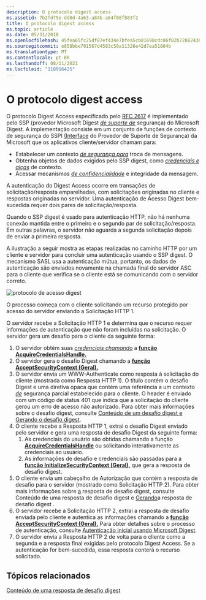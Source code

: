 ```yaml
---
description: O protocolo digest access
ms.assetid: 7b2fd75e-dd0d-4a63-a84b-a64f08f883f2
title: O protocolo digest access
ms.topic: article
ms.date: 05/31/2018
ms.openlocfilehash: 45fea65fc25df87ef434e7bfea5cb81690cdc06f82b72882438fe4475a1895b2
ms.sourcegitcommit: e858bbe701567d4583c50a11326e42d7ea51804b
ms.translationtype: MT
ms.contentlocale: pt-BR
ms.lasthandoff: 08/11/2021
ms.locfileid: "118916425"
---
```

# <a name="the-digest-access-protocol"></a>O protocolo digest access

O protocolo Digest Access especificado pelo [RFC 2617](https://www.ietf.org/rfc/rfc2617.txt) é implementado pelo SSP (provedor Microsoft Digest [*de suporte de*](../secgloss/s-gly.md) segurança) do Microsoft Digest. A implementação consiste em um conjunto de funções de contexto de segurança do SSPI [(Interface](sspi.md) do Provedor de Suporte de Segurança) da Microsoft que os aplicativos cliente/servidor chamam para:

-   Estabelecer um contexto [*de segurança para*](../secgloss/s-gly.md) troca de mensagens.
-   Obtenha objetos de dados exigidos pelo SSP digest, como [*credenciais e alças*](../secgloss/c-gly.md) de contexto.
-   Acessar mecanismos [*de confidencialidade*](../secgloss/i-gly.md) e integridade da mensagem.

A autenticação do Digest Access ocorre em transações de solicitação/resposta emparelhadas, com solicitações originadas no cliente e respostas originadas no servidor. Uma autenticação de Acesso Digest bem-sucedida requer dois pares de solicitação/resposta.

Quando o SSP digest é usado para autenticação HTTP, não há nenhuma conexão mantida entre o primeiro e o segundo par de solicitação/resposta. Em outras palavras, o servidor não aguarda a segunda solicitação depois de enviar a primeira resposta.

A ilustração a seguir mostra as etapas realizadas no caminho HTTP por um cliente e servidor para concluir uma autenticação usando o SSP digest. O mecanismo SASL usa a autenticação mútua, portanto, os dados de autenticação são enviados novamente na chamada final do servidor ASC para o cliente que verifica se o cliente está se comunicando com o servidor correto.

![protocolo de acesso digest](images/digest1.png)

O processo começa com o cliente solicitando um recurso protegido por acesso do servidor enviando a Solicitação HTTP 1.

O servidor recebe a Solicitação HTTP 1 e determina que o recurso requer informações de autenticação que não foram incluídas na solicitação. O servidor gera um desafio para o cliente da seguinte forma:

1.  O servidor obtém suas [*credenciais chamando*](../secgloss/c-gly.md) a [**função AcquireCredentialsHandle.**](/windows/win32/api/sspi/nf-sspi-acquirecredentialshandlea)
2.  O servidor gera o desafio Digest chamando a [**função AcceptSecurityContext (Geral).**](/windows/win32/api/sspi/nf-sspi-acceptsecuritycontext)
3.  O servidor envia um WWW-Authenticate como resposta à solicitação do cliente (mostrada como Resposta HTTP 1). O título contém o desafio Digest e uma diretiva opaca que contém uma referência a um contexto [*de*](../secgloss/s-gly.md) segurança parcial estabelecido para o cliente. O header é enviado com um código de status 401 que indica que a solicitação do cliente gerou um erro de acesso não autorizado. Para obter mais informações sobre o desafio digest, consulte [Conteúdo de um desafio digest e](contents-of-a-digest-challenge.md) [Gerando o desafio digest](generating-the-digest-challenge.md).
4.  O cliente recebe a Resposta HTTP 1, extrai o desafio Digest enviado pelo servidor e gera uma resposta de desafio Digest da seguinte forma:
    1.  As credenciais do usuário são obtidas chamando a função [**AcquireCredentialsHandle**](/windows/win32/api/sspi/nf-sspi-acquirecredentialshandlea) ou solicitando interativamente as credenciais ao usuário.
    2.  As informações de desafio e credenciais são passadas para a [**função InitializeSecurityContext (Geral),**](/windows/win32/api/sspi/nf-sspi-initializesecuritycontexta) que gera a resposta de desafio digest.
5.  O cliente envia um cabeçalho de Autorização que contém a resposta de desafio para o servidor (mostrado como Solicitação HTTP 2). Para obter mais informações sobre [a](contents-of-a-digest-challenge-response.md) resposta de desafio digest, consulte Conteúdo de uma resposta de desafio digest e [Gerando](generating-the-digest-challenge-response.md)a resposta de desafio digest .
6.  O servidor recebe a Solicitação HTTP 2, extrai a resposta de desafio enviada pelo cliente e autentica as informações chamando a [**função AcceptSecurityContext (Geral).**](/windows/win32/api/sspi/nf-sspi-acceptsecuritycontext) Para obter detalhes sobre o processo de autenticação, consulte [Autenticação inicial usando Microsoft Digest](initial-authentication-using-microsoft-digest.md).
7.  O servidor envia a Resposta HTTP 2 de volta para o cliente como a segunda e a resposta final exigidas pelo protocolo Digest Access. Se a autenticação for bem-sucedida, essa resposta conterá o recurso solicitado.

## <a name="related-topics"></a>Tópicos relacionados

<dl> <dt>

[Conteúdo de uma resposta de desafio digest](contents-of-a-digest-challenge-response.md)
</dt> </dl>

 

 
